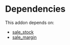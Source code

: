 # Dependencies

This addon depends on:

- [sale_stock](../../../../../oca-ocb-sale/odoo-bringout-oca-ocb-sale_stock)
- [sale_margin](../../../../../oca-ocb-sale/odoo-bringout-oca-ocb-sale_margin)
